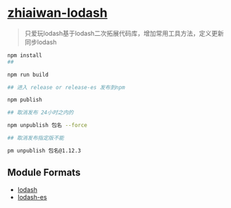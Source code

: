 #  [zhiaiwan-lodash](https://github.com/qq61538187/zhiwaiwan-lodash)


> 只爱玩lodash基于lodash二次拓展代码库，增加常用工具方法，定义更新同步lodash

```sh 
npm install 
##

npm run build

## 进入 release or release-es 发布到npm

npm publish

## 取消发布 24小时之内的

npm unpublish 包名 --force

## 取消发布指定版不能

pm unpublish 包名@1.12.3
```

## Module Formats
 * [lodash](https://www.npmjs.com/package/lodash)
 * [lodash-es](https://www.npmjs.com/package/lodash-es)